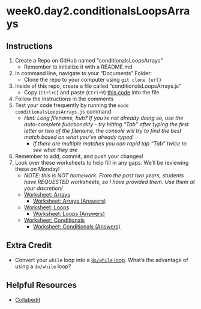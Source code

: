 # week0.day2.conditionalsLoopsArrays

## Instructions
1. Create a Repo on GitHub named "conditionalsLoopsArrays"
   - Remember to initialize it with a README.md
2. In command line, navigate to your “Documents” Folder:
   - Clone the repo to your computer using `git clone {url}`
3. Inside of this repo, create a file called “conditionalsLoopsArrays.js”
   - Copy (`Ctrl+C`) and paste (`Ctrl+V`) [this code](https://raw.githubusercontent.com/AllStarCodeOrg/week0.day2.conditionalsLoopsArrays/master/conditionalsLoopsArrays.js) into the file
4. Follow the instructions in the comments
5. Test your code frequently by running the `node conditionalsLoopsArrays.js` command
   - *Hint: Long filename, huh? If you’re not already doing so, use the auto-complete functionality - try hitting “Tab” after typing the first letter or two of the filename; the console will try to find the best match based on what you’ve already typed.*
     - *If there are multiple matches you can rapid tap “Tab” twice to see what they are*
4. Remember to add, commit, and push your changes!
5. Look over these worksheets to help fill in any gaps. We’ll be reviewing these on Monday!
   - *NOTE: this is NOT homework. From the past two years, students have REQUESTED worksheets, so I have provided them. Use them at your discretion!*
   - [Worksheet: Arrays](https://docs.google.com/document/d/182XxytSNzySXnKOS0bmMDGMHqDvPqcwLKJNTbr74s1Y/edit?usp=sharing)
     - [Worksheet: Arrays (Answers)](https://docs.google.com/document/d/1VfKA18Cs2QO5mUZY4WNlD4_q6sf1KYq9ZxNvyvsi3nQ/edit?usp=sharing)
   - [Worksheet: Loops](https://docs.google.com/document/d/1dhigvTqBtSZ2hDeCZW5Re1KACJhXzyC9_aNwTGn5WtQ/edit?usp=sharing)
     - [Worksheet: Loops (Answers)](https://docs.google.com/document/d/1lcziRMrAfGcJ9rNApYpsGLCLatONfnilURRhAO2CAXY/edit?usp=sharing)
   - [Worksheet: Conditionals](https://docs.google.com/document/d/1garEwkWLY9SIpoYo4jHVAALHt5aglhEbKTO9sSWwlBY/edit?usp=sharing)
     - [Worksheet: Conditionals (Answers)](https://docs.google.com/document/d/1NjirFgAGivp95uCNKX8Ngwa4-TboQT5jqV4WysllPag/edit?usp=sharing)
     
## Extra Credit
- Convert your `while` loop into a [`do/while` loop](https://developer.mozilla.org/en-US/docs/Web/JavaScript/Reference/Statements/do...while). What’s the advantage of using a `do/while` loop?

## Helpful Resources
- [Collabedit](http://collabedit.com/)
